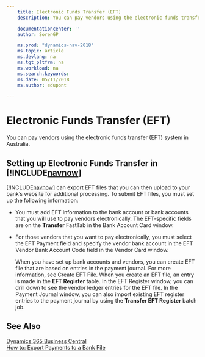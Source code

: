 ```yaml
---
    title: Electronic Funds Transfer (EFT)
    description: You can pay vendors using the electronic funds transfer (EFT) system in Australia.

    documentationcenter: ''
    author: SorenGP

    ms.prod: "dynamics-nav-2018"
    ms.topic: article
    ms.devlang: na
    ms.tgt_pltfrm: na
    ms.workload: na
    ms.search.keywords:
    ms.date: 05/11/2018
    ms.author: edupont

---
```

# Electronic Funds Transfer (EFT)
You can pay vendors using the electronic funds transfer (EFT) system in Australia.  

## Setting up Electronic Funds Transfer in [!INCLUDE[navnow](../../includes/navnow_md.md)]  
 [!INCLUDE[navnow](../../includes/navnow_md.md)] can export EFT files that you can then upload to your bank’s website for additional processing. To submit EFT files, you must set up the following information:  

- You must add EFT information to the bank account or bank accounts that you will use to pay vendors electronically. The EFT-specific fields are on the **Transfer** FastTab in the Bank Account Card window.  

- For those vendors that you want to pay electronically, you must select the EFT Payment field and specify the vendor bank account in the EFT Vendor Bank Account Code field in the Vendor Card window.  

  When you have set up bank accounts and vendors, you can create EFT file that are based on entries in the payment journal. For more information, see Create EFT File. When you create an EFT file, an entry is made in the **EFT Register** table. In the EFT Register window, you can drill down to see the vendor ledger entries for the EFT file. In the Payment Journal window, you can also import existing EFT register entries to the payment journal by using the **Transfer EFT Register** batch job.

## See Also
[Dynamics 365 Business Central](/dynamics365/business-central/)  
[How to: Export Payments to a Bank File](../../payables-how-export-payments-bank-file.md)
